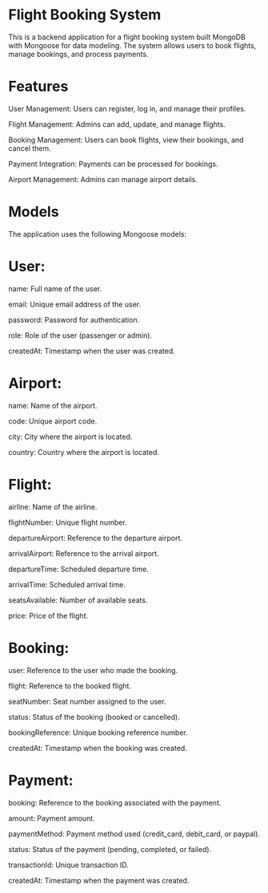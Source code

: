 # Flight Booking System
This is a backend application for a flight booking system built MongoDB with Mongoose for data modeling. The system allows users to book flights, manage bookings, and process payments.

# Features
User Management: Users can register, log in, and manage their profiles.

Flight Management: Admins can add, update, and manage flights.

Booking Management: Users can book flights, view their bookings, and cancel them.

Payment Integration: Payments can be processed for bookings.

Airport Management: Admins can manage airport details.

# Models
The application uses the following Mongoose models:

# User:

name: Full name of the user.

email: Unique email address of the user.

password: Password for authentication.

role: Role of the user (passenger or admin).

createdAt: Timestamp when the user was created.

# Airport:

name: Name of the airport.

code: Unique airport code.

city: City where the airport is located.

country: Country where the airport is located.

# Flight:

airline: Name of the airline.

flightNumber: Unique flight number.

departureAirport: Reference to the departure airport.

arrivalAirport: Reference to the arrival airport.

departureTime: Scheduled departure time.

arrivalTime: Scheduled arrival time.

seatsAvailable: Number of available seats.

price: Price of the flight.

# Booking:

user: Reference to the user who made the booking.

flight: Reference to the booked flight.

seatNumber: Seat number assigned to the user.

status: Status of the booking (booked or cancelled).

bookingReference: Unique booking reference number.

createdAt: Timestamp when the booking was created.

# Payment:

booking: Reference to the booking associated with the payment.

amount: Payment amount.

paymentMethod: Payment method used (credit_card, debit_card, or paypal).

status: Status of the payment (pending, completed, or failed).

transactionId: Unique transaction ID.

createdAt: Timestamp when the payment was created.


